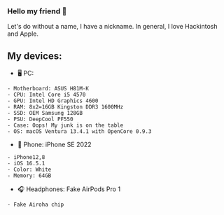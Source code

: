 ### Hello my friend 👋
Let's do without a name, I have a nickname. In general, I love Hackintosh and Apple.

## My devices:
- 🖥 PC:
```
- Motherboard: ASUS H81M-K
- CPU: Intel Core i5 4570
- GPU: Intel HD Graphics 4600
- RAM: 8x2=16GB Kingston DDR3 1600MHz
- SSD: OEM Samsung 128GB
- PSU: DeepCool PF550
- Case: Oops! My junk is on the table
- OS: macOS Ventura 13.4.1 with OpenCore 0.9.3
```

- 📱 Phone: iPhone SE 2022
```
- iPhone12,8
- iOS 16.5.1
- Color: White
- Memory: 64GB
```

- 🎧 Headphones: Fake AirPods Pro 1
```
- Fake Airoha chip
```
